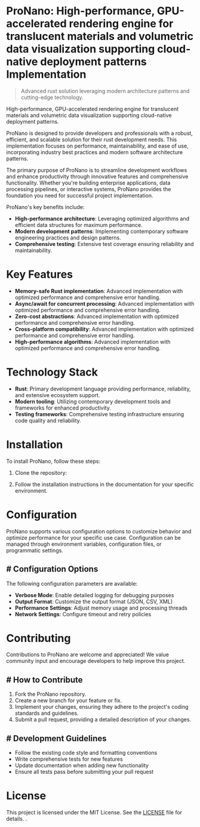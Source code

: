 <!-- fallback_ProNano_20250802211933_92780 -->

# ProNano: High-performance, GPU-accelerated rendering engine for translucent materials and volumetric data visualization supporting cloud-native deployment patterns Implementation
> Advanced rust solution leveraging modern architecture patterns and cutting-edge technology.

High-performance, GPU-accelerated rendering engine for translucent materials and volumetric data visualization supporting cloud-native deployment patterns.

ProNano is designed to provide developers and professionals with a robust, efficient, and scalable solution for their rust development needs. This implementation focuses on performance, maintainability, and ease of use, incorporating industry best practices and modern software architecture patterns.

The primary purpose of ProNano is to streamline development workflows and enhance productivity through innovative features and comprehensive functionality. Whether you're building enterprise applications, data processing pipelines, or interactive systems, ProNano provides the foundation you need for successful project implementation.

ProNano's key benefits include:

* **High-performance architecture**: Leveraging optimized algorithms and efficient data structures for maximum performance.
* **Modern development patterns**: Implementing contemporary software engineering practices and design patterns.
* **Comprehensive testing**: Extensive test coverage ensuring reliability and maintainability.

# Key Features

* **Memory-safe Rust implementation**: Advanced implementation with optimized performance and comprehensive error handling.
* **Async/await for concurrent processing**: Advanced implementation with optimized performance and comprehensive error handling.
* **Zero-cost abstractions**: Advanced implementation with optimized performance and comprehensive error handling.
* **Cross-platform compatibility**: Advanced implementation with optimized performance and comprehensive error handling.
* **High-performance algorithms**: Advanced implementation with optimized performance and comprehensive error handling.

# Technology Stack

* **Rust**: Primary development language providing performance, reliability, and extensive ecosystem support.
* **Modern tooling**: Utilizing contemporary development tools and frameworks for enhanced productivity.
* **Testing frameworks**: Comprehensive testing infrastructure ensuring code quality and reliability.

# Installation

To install ProNano, follow these steps:

1. Clone the repository:


2. Follow the installation instructions in the documentation for your specific environment.

# Configuration

ProNano supports various configuration options to customize behavior and optimize performance for your specific use case. Configuration can be managed through environment variables, configuration files, or programmatic settings.

## # Configuration Options

The following configuration parameters are available:

* **Verbose Mode**: Enable detailed logging for debugging purposes
* **Output Format**: Customize the output format (JSON, CSV, XML)
* **Performance Settings**: Adjust memory usage and processing threads
* **Network Settings**: Configure timeout and retry policies

# Contributing

Contributions to ProNano are welcome and appreciated! We value community input and encourage developers to help improve this project.

## # How to Contribute

1. Fork the ProNano repository.
2. Create a new branch for your feature or fix.
3. Implement your changes, ensuring they adhere to the project's coding standards and guidelines.
4. Submit a pull request, providing a detailed description of your changes.

## # Development Guidelines

* Follow the existing code style and formatting conventions
* Write comprehensive tests for new features
* Update documentation when adding new functionality
* Ensure all tests pass before submitting your pull request

# License

This project is licensed under the MIT License. See the [LICENSE](https://github.com/ludo53/ProNano/blob/main/LICENSE) file for details.
.